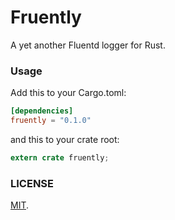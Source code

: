 Fruently
===

A yet another Fluentd logger for Rust.

### Usage

Add this to your Cargo.toml:

```toml
[dependencies]
fruently = "0.1.0"
```

and this to your crate root:

```rust
extern crate fruently;
```

### LICENSE

[MIT](LICENSE).
